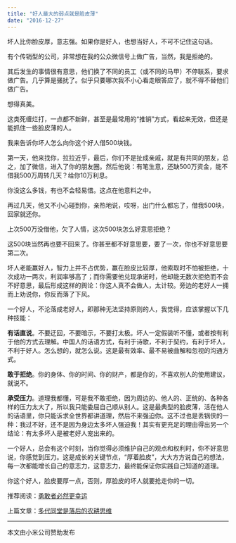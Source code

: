 ```yaml
---
title: "好人最大的弱点就是脸皮薄"
date: "2016-12-27"
---
```


坏人比你脸皮厚，意志强。如果你是好人，也想当好人，不可不记住这句话。

有个传销型的公司，非常想在我的公众微信号上做广告，当然，我是拒绝的。

其后发生的事情很有意思，他们换了不同的员工（或不同的马甲）不停联系，要求做广告。几乎算是骚扰了。似乎只要哪次我不小心看走眼答应了，就不得不替他们做广告。

想得真美。

这类死缠烂打，一点都不新鲜，甚至是最常用的“推销”方式，看起来无效，但还是能抓住一些脸皮薄的人。

我来告诉你坏人怎么向你这个好人借500块钱。  

第一天，他来找你，拉拉近乎，最后，你们不是扯成亲戚，就是有共同的朋友，总之，加了微信，进入了你的朋友圈。然后他说：有笔生意，还缺500万资金，能不借我500万周转几天？给你10万利息。

你没这么多钱，有也不会轻易借。这点在他意料之中。

再过几天，他又不小心碰到你，亲热地说，哎呀，出门什么都忘了，借我500块，回家就还你。

上次500万没借他，欠了人情，这次500块怎么好意思拒绝？

这500块当然再也要不回来了。你甚至都不好意思要，要了一次，你也不好意思要第二次。

坏人老能赢好人，智力上并不占优势，赢在脸皮比较厚，他索取时不怕被拒绝，十次成功一两次，利润率够高了；而你需要他兑现承诺时，他却能无数次拒绝而不会不好意思，最后形成这样的舆论：你这人真不会做人，太计较。旁边的老好人一拥而上劝说你，你反而落了下风。

一个好人，不沦落成老好人，即那种无法坚持原则的人，我觉得，应该掌握以下几种技能：

**有话直说**。不要迂回，不要暗示，不要打太极。坏人一定假装听不懂，或者按有利于他的方式去理解。中国人的话语方式，有利于诗歌，不利于契约，有利于坏人，不利于好人。怎么想的，就怎么说。这是最有效率、最不易被曲解和忽视的沟通方式。

**敢于拒绝**。你的身体、你的时间、你的财产，都是你的，不喜欢别人的使用建议，就说不。

**承受压力**。道理我都懂，可是我不敢拒绝，因为周边的、他人的、正统的、各种各样的压力太大了，所以我只能委屈自己顺从别人。这是最典型的脸皮薄，活在他人的话语里，你只能诉求全世界都讲道理，然后不来强迫你。这不过也是丢锅侠的一种：我过不好，还不是因为身边太多坏人强迫我！其实有更充足的理由得出另一个结论：有太多坏人是被老好人宠出来的。

一个好人，总会有这个时刻，当你觉得必须维护自己的观点和权利时，你不好意思说，你感觉到压力。这是成长的关键节点，“厚着脸皮”，大大方方说自己的想法，每一次都能增长自己的意志力，这意志力，最终能保证你实践自己知道的道理。

你这个好人，脸皮要厚一点，否则，厚脸皮的坏人就要抢走你的一切。

推荐阅读：[勇敢者必然更幸运](http://mp.weixin.qq.com/s?__biz=MjM5NDU0Mjk2MQ==&mid=2651622427&idx=1&sn=230ab238809e5ee72df6805da1f25e8b&chksm=bd7e08058a0981133e0b39e20f0979bd18bae077cb28c988608ebb9bc51f5b9cecc0bed730be&scene=21#wechat_redirect)

上篇文章：[多代同堂是落后的农耕思维](http://mp.weixin.qq.com/s?__biz=MjM5NDU0Mjk2MQ==&mid=2651622635&idx=1&sn=6f82e45fa5906d6fedf529506dfd425d&chksm=bd7e08f58a0981e36cfee8673904dacad80947b1712c2e2596e9dd1d8ebafc44eaec3a345dc1&scene=21#wechat_redirect)

* * *

本文由小米公司赞助发布
